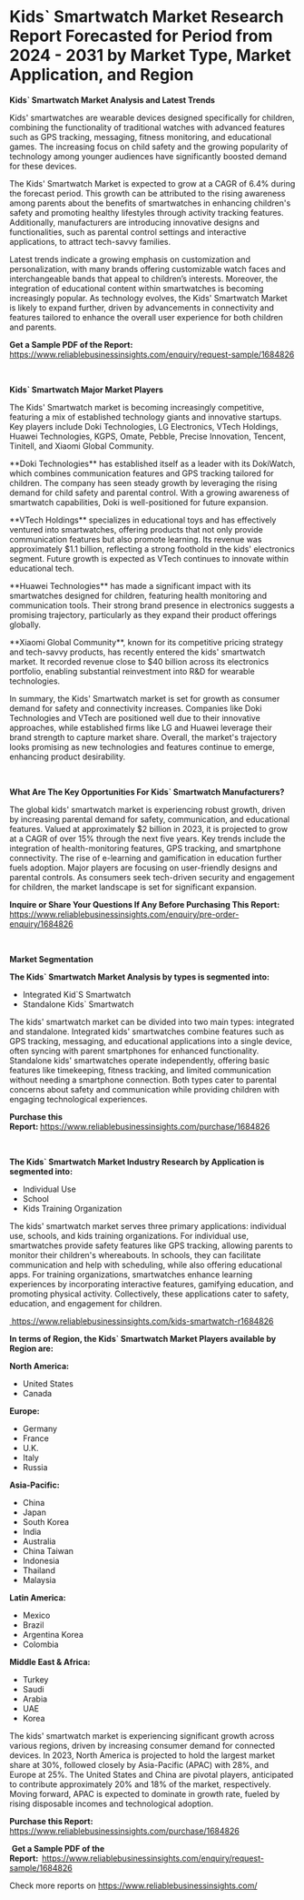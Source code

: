 <p><h1>Kids` Smartwatch Market Research Report Forecasted for Period from 2024 -  2031 by Market Type, Market Application, and Region</h1></p><p><strong>Kids` Smartwatch Market Analysis and Latest Trends</strong></p>
<p><p>Kids' smartwatches are wearable devices designed specifically for children, combining the functionality of traditional watches with advanced features such as GPS tracking, messaging, fitness monitoring, and educational games. The increasing focus on child safety and the growing popularity of technology among younger audiences have significantly boosted demand for these devices.</p><p>The Kids' Smartwatch Market is expected to grow at a CAGR of 6.4% during the forecast period. This growth can be attributed to the rising awareness among parents about the benefits of smartwatches in enhancing children's safety and promoting healthy lifestyles through activity tracking features. Additionally, manufacturers are introducing innovative designs and functionalities, such as parental control settings and interactive applications, to attract tech-savvy families.</p><p>Latest trends indicate a growing emphasis on customization and personalization, with many brands offering customizable watch faces and interchangeable bands that appeal to children’s interests. Moreover, the integration of educational content within smartwatches is becoming increasingly popular. As technology evolves, the Kids' Smartwatch Market is likely to expand further, driven by advancements in connectivity and features tailored to enhance the overall user experience for both children and parents.</p></p>
<p><strong>Get a Sample PDF of the Report:&nbsp;</strong> <a href="https://www.reliablebusinessinsights.com/enquiry/request-sample/1684826?utm_campaign=1121&utm_medium=2&utm_source=Github&utm_content=ia&utm_term=30122024&utm_id=kids-smartwatch">https://www.reliablebusinessinsights.com/enquiry/request-sample/1684826</a></p>
<p>&nbsp;</p>
<p><strong>Kids` Smartwatch Major Market Players</strong></p>
<p><p>The Kids' Smartwatch market is becoming increasingly competitive, featuring a mix of established technology giants and innovative startups. Key players include Doki Technologies, LG Electronics, VTech Holdings, Huawei Technologies, KGPS, Omate, Pebble, Precise Innovation, Tencent, Tinitell, and Xiaomi Global Community.</p><p>**Doki Technologies** has established itself as a leader with its DokiWatch, which combines communication features and GPS tracking tailored for children. The company has seen steady growth by leveraging the rising demand for child safety and parental control. With a growing awareness of smartwatch capabilities, Doki is well-positioned for future expansion.</p><p>**VTech Holdings** specializes in educational toys and has effectively ventured into smartwatches, offering products that not only provide communication features but also promote learning. Its revenue was approximately $1.1 billion, reflecting a strong foothold in the kids' electronics segment. Future growth is expected as VTech continues to innovate within educational tech.</p><p>**Huawei Technologies** has made a significant impact with its smartwatches designed for children, featuring health monitoring and communication tools. Their strong brand presence in electronics suggests a promising trajectory, particularly as they expand their product offerings globally.</p><p>**Xiaomi Global Community**, known for its competitive pricing strategy and tech-savvy products, has recently entered the kids' smartwatch market. It recorded revenue close to $40 billion across its electronics portfolio, enabling substantial reinvestment into R&D for wearable technologies.</p><p>In summary, the Kids' Smartwatch market is set for growth as consumer demand for safety and connectivity increases. Companies like Doki Technologies and VTech are positioned well due to their innovative approaches, while established firms like LG and Huawei leverage their brand strength to capture market share. Overall, the market's trajectory looks promising as new technologies and features continue to emerge, enhancing product desirability.</p></p>
<p>&nbsp;</p>
<p><strong>What Are The Key Opportunities For Kids` Smartwatch Manufacturers?</strong></p>
<p><p>The global kids' smartwatch market is experiencing robust growth, driven by increasing parental demand for safety, communication, and educational features. Valued at approximately $2 billion in 2023, it is projected to grow at a CAGR of over 15% through the next five years. Key trends include the integration of health-monitoring features, GPS tracking, and smartphone connectivity. The rise of e-learning and gamification in education further fuels adoption. Major players are focusing on user-friendly designs and parental controls. As consumers seek tech-driven security and engagement for children, the market landscape is set for significant expansion.</p></p>
<p><strong>Inquire or Share Your Questions If Any Before Purchasing This Report:</strong> <a href="https://www.reliablebusinessinsights.com/enquiry/pre-order-enquiry/1684826?utm_campaign=1121&utm_medium=2&utm_source=Github&utm_content=ia&utm_term=30122024&utm_id=kids-smartwatch">https://www.reliablebusinessinsights.com/enquiry/pre-order-enquiry/1684826</a></p>
<p>&nbsp;</p>
<p><strong>Market Segmentation</strong></p>
<p><strong>The Kids` Smartwatch Market Analysis by types is segmented into:</strong></p>
<p><ul><li>Integrated Kid`S Smartwatch</li><li>Standalone Kids` Smartwatch</li></ul></p>
<p><p>The kids' smartwatch market can be divided into two main types: integrated and standalone. Integrated kids' smartwatches combine features such as GPS tracking, messaging, and educational applications into a single device, often syncing with parent smartphones for enhanced functionality. Standalone kids' smartwatches operate independently, offering basic features like timekeeping, fitness tracking, and limited communication without needing a smartphone connection. Both types cater to parental concerns about safety and communication while providing children with engaging technological experiences.</p></p>
<p><strong>Purchase this Report:&nbsp;</strong><a href="https://www.reliablebusinessinsights.com/purchase/1684826?utm_campaign=1121&utm_medium=2&utm_source=Github&utm_content=ia&utm_term=30122024&utm_id=kids-smartwatch">https://www.reliablebusinessinsights.com/purchase/1684826</a></p>
<p>&nbsp;</p>
<p><strong>The Kids` Smartwatch Market Industry Research by Application is segmented into:</strong></p>
<p><ul><li>Individual Use</li><li>School</li><li>Kids Training Organization</li></ul></p>
<p><p>The kids' smartwatch market serves three primary applications: individual use, schools, and kids training organizations. For individual use, smartwatches provide safety features like GPS tracking, allowing parents to monitor their children's whereabouts. In schools, they can facilitate communication and help with scheduling, while also offering educational apps. For training organizations, smartwatches enhance learning experiences by incorporating interactive features, gamifying education, and promoting physical activity. Collectively, these applications cater to safety, education, and engagement for children.</p></p>
<p><a href="https://www.reliablebusinessinsights.com/kids-smartwatch-r1684826?utm_campaign=1121&utm_medium=2&utm_source=Github&utm_content=ia&utm_term=30122024&utm_id=kids-smartwatch">&nbsp;https://www.reliablebusinessinsights.com/kids-smartwatch-r1684826</a></p>
<p><strong>In terms of Region, the Kids` Smartwatch Market Players available by Region are:</strong></p>
<p>
    <p> <strong> North America: </strong>
        <ul>
            <li>United States</li>
            <li>Canada</li>
        </ul>
        </p> 
    <p> <strong> Europe: </strong>
        <ul>
            <li>Germany</li>
            <li>France</li>
            <li>U.K.</li>
            <li>Italy</li>
            <li>Russia</li>
        </ul>
        </p> 
    <p> <strong> Asia-Pacific: </strong>
        <ul>
            <li>China</li>
            <li>Japan</li>
            <li>South Korea</li>
            <li>India</li>
            <li>Australia</li>
            <li>China Taiwan</li>
            <li>Indonesia</li>
            <li>Thailand</li>
            <li>Malaysia</li>
        </ul>
        </p> 
    <p> <strong> Latin America: </strong>
        <ul>
            <li>Mexico</li>
            <li>Brazil</li>
            <li>Argentina Korea</li>
            <li>Colombia</li>
        </ul>
        </p> 
    <p> <strong> Middle East & Africa: </strong>
        <ul>
            <li>Turkey</li>
            <li>Saudi</li>
            <li>Arabia</li>
            <li>UAE</li>
            <li>Korea</li>
        </ul>
    </p>
    </p>
<p><p>The kids' smartwatch market is experiencing significant growth across various regions, driven by increasing consumer demand for connected devices. In 2023, North America is projected to hold the largest market share at 30%, followed closely by Asia-Pacific (APAC) with 28%, and Europe at 25%. The United States and China are pivotal players, anticipated to contribute approximately 20% and 18% of the market, respectively. Moving forward, APAC is expected to dominate in growth rate, fueled by rising disposable incomes and technological adoption.</p></p>
<p><strong>Purchase this Report: </strong><a href="https://www.reliablebusinessinsights.com/purchase/1684826?utm_campaign=1121&utm_medium=2&utm_source=Github&utm_content=ia&utm_term=30122024&utm_id=kids-smartwatch">https://www.reliablebusinessinsights.com/purchase/1684826</a></p>
<p>&nbsp;<strong>Get a Sample PDF of the Report:&nbsp;&nbsp;</strong><a href="https://www.reliablebusinessinsights.com/enquiry/request-sample/1684826?utm_campaign=1121&utm_medium=2&utm_source=Github&utm_content=ia&utm_term=30122024&utm_id=kids-smartwatch">https://www.reliablebusinessinsights.com/enquiry/request-sample/1684826</a></p>
<p><strong></strong></p>
<p>Check more reports on <a href="https://www.reliablebusinessinsights.com/?utm_campaign=1121&utm_medium=2&utm_source=Github&utm_content=ia&utm_term=30122024&utm_id=kids-smartwatch">https://www.reliablebusinessinsights.com/</a></p>